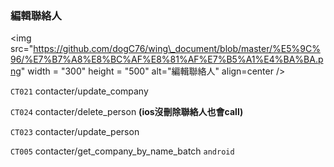 ### 編輯聯絡人



&lt;img src="https://github.com/dogC76/wing\_document/blob/master/%E5%9C%96/%E7%B7%A8%E8%BC%AF%E8%81%AF%E7%B5%A1%E4%BA%BA.png" width = "300" height = "500" alt="編輯聯絡人" align=center /&gt;  





`CT021` contacter/update\_company  

`CT024` contacter/delete\_person **\(ios沒刪除聯絡人也會call\)**  

`CT023` contacter/update\_person    

`CT005` contacter/get\_company\_by\_name\_batch `android`

